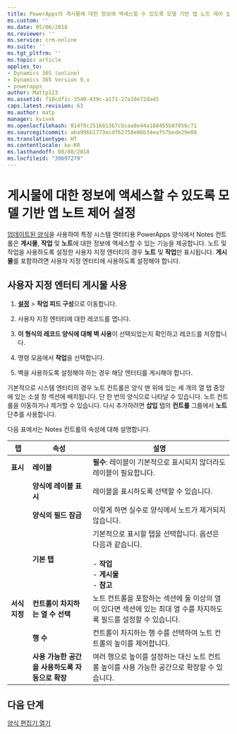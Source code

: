 ```yaml
---
title: PowerApps의 게시물에 대한 정보에 액세스할 수 있도록 모델 기반 앱 노트 제어 설정 | MicrosoftDocs
ms.custom: ''
ms.date: 05/06/2018
ms.reviewer: ''
ms.service: crm-online
ms.suite: ''
ms.tgt_pltfrm: ''
ms.topic: article
applies_to:
- Dynamics 365 (online)
- Dynamics 365 Version 9.x
- powerapps
author: Mattp123
ms.assetid: f10cdf1c-3540-439c-a171-27a10e72da45
caps.latest.revision: 63
ms.author: matp
manager: kvivek
ms.openlocfilehash: 014f0c2516813b7cbcaa8e44a188455b07056c71
ms.sourcegitcommit: aba996b1773ecdf62758e06b34eaf57bede29e08
ms.translationtype: HT
ms.contentlocale: ko-KR
ms.lasthandoff: 08/08/2018
ms.locfileid: "39697279"
---
```

# <a name="set-up-the-model-driven-app-notes-control-to-access-information-about-posts"></a>게시물에 대한 정보에 액세스할 수 있도록 모델 기반 앱 노트 제어 설정

 [업데이트된 양식](main-form-presentations.md#updated-forms)을 사용하여 특정 시스템 엔터티용 PowerApps 양식에서 Notes 컨트롤은 **게시물**, **작업** 및 **노트**에 대한 정보에 액세스할 수 있는 기능을 제공합니다. 노트 및 작업을 사용하도록 설정한 사용자 지정 엔터티의 경우 **노트** 및 **작업**만 표시됩니다. **게시물**를 포함하려면 사용자 지정 엔터티에 사용하도록 설정해야 합니다.  
  
## <a name="enable-posts-for-a-custom-entity"></a>사용자 지정 엔터티 게시물 사용  
  
1.  **[설정](advanced-navigation.md#settings)** > **작업 피드 구성**으로 이동합니다. 
  
2.  사용자 지정 엔터티에 대한 레코드를 엽니다.  
  
3.  **이 형식의 레코드 양식에 대해 벽 사용**이 선택되었는지 확인하고 레코드를 저장합니다.  
  
4.  명령 모음에서 **작업**을 선택합니다.  
  
5.  벽을 사용하도록 설정해야 하는 경우 해당 엔터티를 게시해야 합니다.  
  
 기본적으로 시스템 엔터티의 경우 노트 컨트롤은 양식 맨 위에 있는 세 개의 열 탭 중앙에 있는 소셜 창 섹션에 배치됩니다. 단 한 번의 양식으로 나타날 수 있습니다. 노트 컨트롤을 이동하거나 제거할 수 있습니다. 다시 추가하려면 **삽입** 탭의 **컨트롤** 그룹에서 **노트** 단추를 사용합니다.  
  
 다음 표에서는 Notes 컨트롤의 속성에 대해 설명합니다.  
  
|탭|속성|설명|  
|---------|--------------|-----------------|  
|**표시**|**레이블**|**필수**: 레이블이 기본적으로 표시되지 않더라도 레이블이 필요합니다.|  
||**양식에 레이블 표시**|레이블을 표시하도록 선택할 수 있습니다.|  
||**양식의 필드 잠금**|이렇게 하면 실수로 양식에서 노트가 제거되지 않습니다.|  
||**기본 탭**|기본적으로 표시할 탭을 선택합니다. 옵션은 다음과 같습니다.<br /><br /> - **작업**<br />- **게시물**<br />- **참고**|  
|**서식 지정**|**컨트롤이 차지하는 열 수 선택**|노트 컨트롤을 포함하는 섹션에 둘 이상의 열이 있다면 섹션에 있는 최대 열 수를 차지하도록 필드를 설정할 수 있습니다.|  
||**행 수**|컨트롤이 차지하는 행 수를 선택하여 노트 컨트롤의 높이를 제어합니다.|  
||**사용 가능한 공간을 사용하도록 자동으로 확장**|여러 행으로 높이를 설정하는 대신 노트 컨트롤 높이를 사용 가능한 공간으로 확장할 수 있습니다.|  
  
## <a name="next-steps"></a>다음 단계
[양식 편집기 열기](open-form-editor.md)
